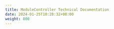 ```yaml
---
title: ModuleController Technical Documentation
date: 2024-01-25T10:28:32+08:00
weight: 800
---
```

